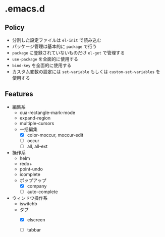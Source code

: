# .emacs.d

## Policy

- 分割した設定ファイルは `el-init` で読み込む
- パッケージ管理は基本的に `package` で行う
- `package` に登録されていないものだけ `el-get` で管理する
- `use-package` を全面的に使用する
- `bind-key` を全面的に使用する
- カスタム変数の設定には `set-variable` もしくは `custom-set-variables` を使用する

## Features

- 編集系
  - cua-rectangle-mark-mode
  - expand-region
  - multiple-cursors
  - 一括編集
    - [x] color-moccur, moccur-edit
    - [ ] occur
    - [ ] all, all-ext
- 操作系
  - helm
  - redo+
  - point-undo
  - icomplete
  - ポップアップ
    - [x] company
    - [ ] auto-complete
- ウィンドウ操作系
  - iswitchb
  - タブ
    - [x] elscreen
    - [ ] tabbar

